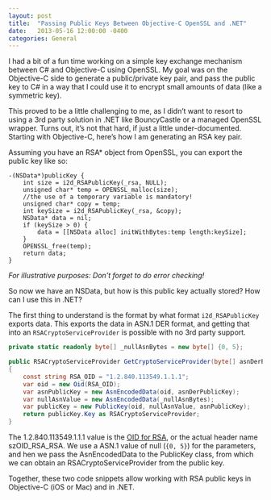 ```yaml
---
layout: post
title:  "Passing Public Keys Between Objective-C OpenSSL and .NET"
date:   2013-05-16 12:00:00 -0400
categories: General
---
```


I had a bit of a fun time working on a simple key exchange mechanism between C#
and Objective-C using OpenSSL. My goal was on the Objective-C side to generate a
public/private key pair, and pass the public key to C# in a way that I could use
it to encrypt small amounts of data (like a symmetric key).

This proved to be a little challenging to me, as I didn’t want to resort to using
a 3rd party solution in .NET like BouncyCastle or a managed OpenSSL wrapper.
Turns out, it’s not that hard, if just a little under-documented. Starting with
Objective-C, here’s how I am generating an RSA key pair.

Assuming you have an RSA* object from OpenSSL, you can export the public key
like so:

```objective_c
-(NSData*)publicKey {
    int size = i2d_RSAPublicKey(_rsa, NULL);
    unsigned char* temp = OPENSSL_malloc(size);
    //the use of a temporary variable is mandatory!
    unsigned char* copy = temp;
    int keySize = i2d_RSAPublicKey(_rsa, &copy);
    NSData* data = nil;
    if (keySize > 0) {
        data = [[NSData alloc] initWithBytes:temp length:keySize];
    }
    OPENSSL_free(temp);
    return data;
}
```
*For illustrative purposes: Don’t forget to do error checking!*

So now we have an NSData, but how is this public key actually stored? How can
I use this in .NET?

The first thing to understand is the format by what format `i2d_RSAPublicKey`
exports data. This exports the data in ASN.1 DER format, and getting that into
an `RSACryptoServiceProvider` is possible with no 3rd party support.

```csharp
private static readonly byte[] _nullAsnBytes = new byte[] {0, 5};

public RSACryptoServiceProvider GetCryptoServiceProvider(byte[] asnDerPublicKey)
{
    const string RSA_OID = "1.2.840.113549.1.1.1";
    var oid = new Oid(RSA_OID);
    var asnPublicKey = new AsnEncodedData(oid, asnDerPublicKey);
    var nullAsnValue = new AsnEncodedData(_nullAsnBytes);
    var publicKey = new PublicKey(oid, nullAsnValue, asnPublicKey);
    return publicKey.Key as RSACryptoServiceProvider;
}
```

The 1.2.840.113549.1.1.1 value is the [OID for RSA][1], or the actual header name
szOID_RSA_RSA. We use a ASN.1 value of null (`{0, 5}`) for the parameters, and 
hen we pass the AsnEncodedData to the PublicKey class, from which we can obtain
an RSACryptoServiceProvider from the public key.

Together, these two code snippets allow working with RSA public keys in
Objective-C (iOS or Mac) and in .NET.

[1]: https://msdn.microsoft.com/en-us/library/windows/desktop/aa381133(v=vs.85).aspx